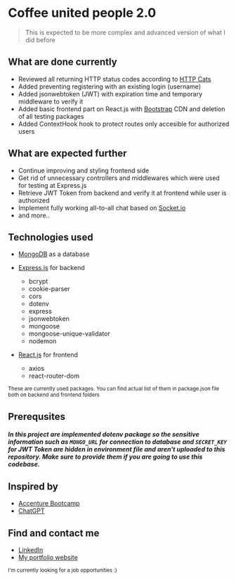 # Coffee united people 2.0

> This is expected to be more complex and advanced version of what I did before

## What are done currently

- Reviewed all returning HTTP status codes according to [HTTP Cats](https://http.cat/)
- Added preventing registering with an existing login (username)
- Added jsonwebtoken (JWT) with expiration time and temporary middleware to verify it
- Added basic frontend part on React.js with [Bootstrap](https://getbootstrap.com/) CDN and deletion of all testing packages
- Added ContextHook hook to protect routes only accesible for authorized users

## What are expected further

- Continue improving and styling frontend side
- Get rid of unnecessary controllers and middlewares which were used for testing at Express.js
- Retrieve JWT Token from backend and verify it at frontend while user is authorized
- Implement fully working all-to-all chat based on [Socket.io](https://socket.io/)
- and more..

## Technologies used

- [MongoDB](https://www.mongodb.com/) as a database
- [Express.js](https://expressjs.com/) for backend

  - bcrypt
  - cookie-parser
  - cors
  - dotenv
  - express
  - jsonwebtoken
  - mongoose
  - mongoose-unique-validator
  - nodemon

- [React.js](https://reactjs.org/) for frontend

  - axios
  - react-router-dom

<sub>These are currently used packages. You can find actual list of them in package.json file both on backend and frontend folders</sub>

## Prerequsites

##### In this project are implemented dotenv package so the sensitive information such as `MONGO_URL` for connection to database and `SECRET_KEY` for JWT Token are hidden in environment file and aren't uploaded to this repository. Make sure to provide them if you are going to use this codebase.

## Inspired by

- [Accenture Bootcamp](https://bootcamp.lv/)
- [ChatGPT](https://chat.openai.com/chat)

## Find and contact me

- [LinkedIn](https://www.linkedin.com/in/lauris-stirna-ab4898254/)
- [My portfolio website](https://laurisstirna.eu.pythonanywhere.com/)

<sub>I'm currently looking for a job opportunities :)</sub>
